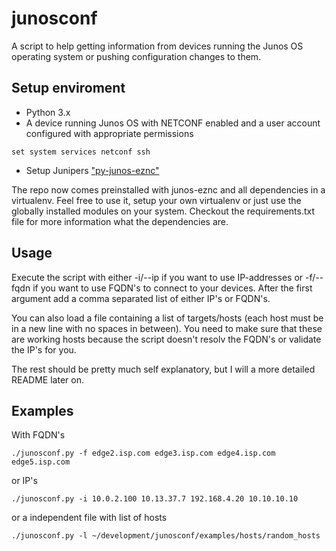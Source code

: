# junosconf
A script to help getting information from devices running the Junos OS operating system or pushing configuration changes to them.

## Setup enviroment
- Python 3.x
- A device running Junos OS with NETCONF enabled and a user account configured with appropriate permissions
```
set system services netconf ssh
```

- Setup Junipers ["py-junos-eznc"](https://github.com/Juniper/py-junos-eznc)

The repo now comes preinstalled with junos-eznc and all dependencies in a virtualenv.
Feel free to use it, setup your own virtualenv or just use the globally installed modules on your system.
Checkout the requirements.txt file for more information what the dependencies are.

## Usage

Execute the script with either -i/--ip if you want to use IP-addresses or -f/--fqdn if you want to use FQDN's to connect to your devices.
After the first argument add a comma separated list of either IP's or FQDN's.

You can also load a file containing a list of targets/hosts (each host must be in a new line with no spaces in between).
You need to make sure that these are working hosts because the script doesn't resolv the FQDN's or validate the IP's for you.

The rest should be pretty much self explanatory, but I will a more detailed README later on.

## Examples

With FQDN's
```
./junosconf.py -f edge2.isp.com edge3.isp.com edge4.isp.com edge5.isp.com
```
or IP's
```
./junosconf.py -i 10.0.2.100 10.13.37.7 192.168.4.20 10.10.10.10
```
or a independent file with list of hosts
```
./junosconf.py -l ~/development/junosconf/examples/hosts/random_hosts
```
